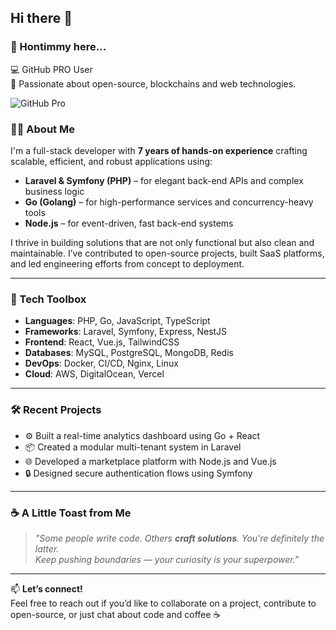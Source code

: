 ## Hi there 👋

<!--
**hontimmy/hontimmy** is a ✨ _special_ ✨ repository because its `README.md` (this file) appears on your GitHub profile.

Here are some ideas to get you started:

- 🔭 I’m currently working on ...
- 🌱 I’m currently learning ...
- 👯 I’m looking to collaborate on ...
- 🤔 I’m looking for help with ...
- 💬 Ask me about ...
- 📫 How to reach me: ...
- 😄 Pronouns: ...
- ⚡ Fun fact: ...
-->
### 👋 Hontimmy here...

💻 GitHub PRO User  
🚀 Passionate about open-source, blockchains and web technologies.

![GitHub Pro](https://img.shields.io/badge/GitHub-PRO-black?style=flat-square&logo=github)

### 👨‍💻 About Me

I'm a full-stack developer with **7 years of hands-on experience** crafting scalable, efficient, and robust applications using:

- **Laravel & Symfony (PHP)** – for elegant back-end APIs and complex business logic  
- **Go (Golang)** – for high-performance services and concurrency-heavy tools  
- **Node.js** – for event-driven, fast back-end systems

I thrive in building solutions that are not only functional but also clean and maintainable. I’ve contributed to open-source projects, built SaaS platforms, and led engineering efforts from concept to deployment.

---

### 🔧 Tech Toolbox

- **Languages**: PHP, Go, JavaScript, TypeScript  
- **Frameworks**: Laravel, Symfony, Express, NestJS  
- **Frontend**: React, Vue.js, TailwindCSS  
- **Databases**: MySQL, PostgreSQL, MongoDB, Redis  
- **DevOps**: Docker, CI/CD, Nginx, Linux  
- **Cloud**: AWS, DigitalOcean, Vercel

---

### 🛠 Recent Projects

- ⚙️ Built a real-time analytics dashboard using Go + React  
- 📦 Created a modular multi-tenant system in Laravel  
- 🌐 Developed a marketplace platform with Node.js and Vue.js  
- 🔒 Designed secure authentication flows using Symfony

---

### ☕ A Little Toast from Me

> *"Some people write code. Others **craft solutions**. You're definitely the latter.  
Keep pushing boundaries — your curiosity is your superpower."*

---

📫 **Let’s connect!**  
Feel free to reach out if you’d like to collaborate on a project, contribute to open-source, or just chat about code and coffee ☕
